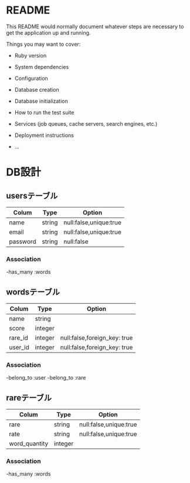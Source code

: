 # README

This README would normally document whatever steps are necessary to get the
application up and running.

Things you may want to cover:

* Ruby version

* System dependencies

* Configuration

* Database creation

* Database initialization

* How to run the test suite

* Services (job queues, cache servers, search engines, etc.)

* Deployment instructions

* ...


# DB設計

## usersテーブル

|Colum|Type|Option|
|-----|----|------|
|name|string|null:false,unique:true|
|email|string|null:false,unique:true|
|password|string|null:false|

### Association
-has_many :words


## wordsテーブル
|Colum|Type|Option|
|-----|----|------|
|name|string||
|score|integer||
|rare_id|integer|null:false,foreign_key: true|
|user_id|integer|null:false,foreign_key: true|

### Association
-belong_to :user
-belong_to :rare


## rareテーブル
|Colum|Type|Option|
|-----|----|------|
|rare|string|null:false,unique:true|
|rate|string|null:false,unique:true|
|word_quantity|integer||

### Association
-has_many :words
